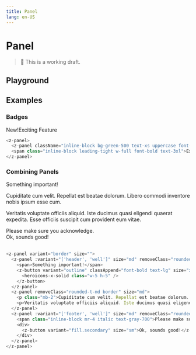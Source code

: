 ```yaml
---
title: Panel
lang: en-US
---
```


# Panel

> 🚨 This is a working draft.

## Playground

<z-panel-playground />

## **Examples**

### Badges

<z-panel><z-panel className="inline-block bg-green-500 text-xs uppercase font-bold text-white border-white" size="xs">New!</z-panel><span class="inline-block leading-tight w-full font-bold text-3xl">Exciting Feature</span></z-panel>
<br/>

```js
<z-panel>
  <z-panel className="inline-block bg-green-500 text-xs uppercase font-bold text-white border-white" size="xs">New!</z-panel>
  <span class="inline-block leading-tight w-full font-bold text-3xl">Exciting Feature</span>
</z-panel>
```

### Combining Panels

<z-panel variant="border" size="">
  <z-panel :variant="['header', 'well']" size="md" removeClass="rounded-b-md"><span>Something important!</span><z-button variant="outline" classAppend="font-bold text-lg" size="xs" removeClass="px-1"><heroicons-x-solid class="w-5 h-5" /></z-button>
  </z-panel>
  <z-panel removeClass="rounded-t-md border" size="md"><p class="mb-2">Cupiditate cum velit. Repellat est beatae dolorum. Libero commodi inventore nobis ipsum esse cum.</p><p>Veritatis voluptate officiis aliquid. Iste ducimus quasi eligendi quaerat expedita. Esse officiis suscipit cum provident eum vitae.</p></z-panel>
  <z-panel :variant="['footer', 'well']" size="md" removeClass="rounded-t-md"><span class="inline-block mr-4 italic text-gray-700">Please make sure you acknowledge.</span><div><z-button variant="fill.secondary" size="sm">Ok, sounds good!</z-button></div></z-panel>
</z-panel>
<br/>

```js
<z-panel variant="border" size="">
  <z-panel :variant="['header', 'well']" size="md" removeClass="rounded-b-md">
    <span>Something important!</span>
    <z-button variant="outline" classAppend="font-bold text-lg" size="xs" removeClass="px-1">
      <heroicons-x-solid class="w-5 h-5" />
    </z-button>
  </z-panel>
  <z-panel removeClass="rounded-t-md border" size="md">
    <p class="mb-2">Cupiditate cum velit. Repellat est beatae dolorum. Libero commodi inventore nobis ipsum esse cum.</p>
    <p>Veritatis voluptate officiis aliquid. Iste ducimus quasi eligendi quaerat expedita. Esse officiis suscipit cum provident eum vitae.</p>
  </z-panel>
  <z-panel :variant="['footer', 'well']" size="md" removeClass="rounded-t-md">
    <span class="inline-block mr-4 italic text-gray-700">Please make sure you acknowledge.</span>
    <div>
      <z-button variant="fill.secondary" size="sm">Ok, sounds good!</z-button>
    </div>
  </z-panel>
</z-panel>
```
